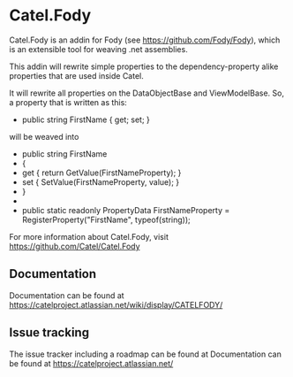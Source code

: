 Catel.Fody
==========

Catel.Fody is an addin for Fody (see https://github.com/Fody/Fody), which
is an extensible tool for weaving .net assemblies. 

This addin will rewrite simple properties to the dependency-property alike 
properties that are used inside Catel.

It will rewrite all properties on the DataObjectBase and ViewModelBase. So, a
property that is written as this:

* public string FirstName { get; set; }

will be weaved into

* public string FirstName
* {
* 	get { return GetValue<string>(FirstNameProperty); }
* 	set { SetValue(FirstNameProperty, value); }
* }
* 
* public static readonly PropertyData FirstNameProperty = RegisterProperty("FirstName", typeof(string));

For more information about Catel.Fody, visit https://github.com/Catel/Catel.Fody

## Documentation

Documentation can be found at https://catelproject.atlassian.net/wiki/display/CATELFODY/

## Issue tracking

The issue tracker including a roadmap can be found at Documentation can be found at https://catelproject.atlassian.net/